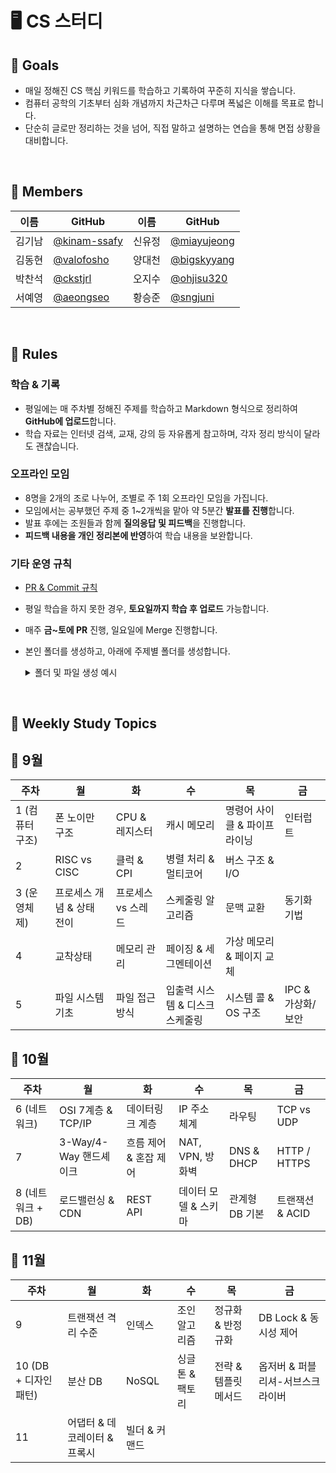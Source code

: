 # 🖥️ CS 스터디

## 🎯 Goals

- 매일 정해진 CS 핵심 키워드를 학습하고 기록하여 꾸준히 지식을 쌓습니다.
-  컴퓨터 공학의 기초부터 심화 개념까지 차근차근 다루며 폭넓은 이해를 목표로 합니다.
- 단순히 글로만 정리하는 것을 넘어, 직접 말하고 설명하는 연습을 통해 면접 상황을 대비합니다.

<br>

## 🥔 Members
|이름|GitHub|이름|GitHub|
|---|---|---|---|
|김기남|[@kinam-ssafy](https://github.com/kinam-ssafy)|신유정|[@miayujeong](https://github.com/miayujeong)|
|김동현|[@valofosho](https://github.com/valofosho)|양대천|[@bigskyyang](https://github.com/bigskyyang)|
|박찬석|[@ckstjrl](https://github.com/ckstjrl)|오지수|[@ohjisu320](https://github.com/ojisu320)|
|서예영|[@aeongseo](https://github.com/aeongseo)|황승준|[@sngjuni](https://github.com/sngjuni)|

<br>

## 🌳 Rules

### 학습 & 기록
- 평일에는 매 주차별 정해진 주제를 학습하고 Markdown 형식으로 정리하여 **GitHub에 업로드**합니다.
- 학습 자료는 인터넷 검색, 교재, 강의 등 자유롭게 참고하며, 각자 정리 방식이 달라도 괜찮습니다.

### 오프라인 모임
- 8명을 2개의 조로 나누어, 조별로 주 1회 오프라인 모임을 가집니다.
- 모임에서는 공부했던 주제 중 1~2개씩을 맡아 약 5분간 **발표를 진행**합니다.
- 발표 후에는 조원들과 함께 **질의응답 및 피드백**을 진행합니다.
- **피드백 내용을 개인 정리본에 반영**하여 학습 내용을 보완합니다.

### 기타 운영 규칙
- <a href="docs/PR_Commit_Rule.md">PR & Commit 규칙</a>
- 평일 학습을 하지 못한 경우, **토요일까지 학습 후 업로드** 가능합니다.
- 매주 **금~토에 PR** 진행, 일요일에 Merge 진행합니다.
- 본인 폴더를 생성하고, 아래에 주제별 폴더를 생성합니다.
    <details>
    <summary>폴더 및 파일 생성 예시</summary>

    ```
    aeongseo/
    ├─ ComputerArchitecture/
    │ ├─ 폰 노이만 구조.md
    │ └─ CPU & 레지스터.md
    ├─ OperatingSystem/
    │ ├─ 프로세스 개념 & 상태 전이.md
    │ └─ 프로세스 vs 스레드.md
    └─ Network/
    ```
    </details>

<br>

## 🏫 Weekly Study Topics

## 🍁 9월

| 주차 | 월 | 화 | 수 | 목 | 금 |
|------|-----|-----|-----|-----|-----|
| 1 (컴퓨터 구조) | 폰 노이만 구조 | CPU & 레지스터 | 캐시 메모리 | 명령어 사이클 & 파이프라이닝 | 인터럽트 |
| 2 | RISC vs CISC | 클럭 & CPI | 병렬 처리 & 멀티코어 | 버스 구조 & I/O |  |
| 3 (운영체제) | 프로세스 개념 & 상태 전이 | 프로세스 vs 스레드 | 스케줄링 알고리즘 | 문맥 교환 | 동기화 기법 |
| 4 | 교착상태 | 메모리 관리 | 페이징 & 세그멘테이션 | 가상 메모리 & 페이지 교체 |  |
| 5 | 파일 시스템 기초 | 파일 접근 방식 | 입출력 시스템 & 디스크 스케줄링 | 시스템 콜 & OS 구조 | IPC & 가상화/보안 |



## 🎃 10월

| 주차 | 월 | 화 | 수 | 목 | 금 |
|------|-----|-----|-----|-----|-----|
| 6 (네트워크) | OSI 7계층 & TCP/IP | 데이터링크 계층 | IP 주소 체계 | 라우팅 | TCP vs UDP |
| 7 | 3-Way/4-Way 핸드셰이크 | 흐름 제어 & 혼잡 제어 | NAT, VPN, 방화벽 | DNS & DHCP | HTTP / HTTPS |
| 8 (네트워크 + DB) | 로드밸런싱 & CDN | REST API | 데이터 모델 & 스키마 | 관계형 DB 기본 | 트랜잭션 & ACID |



## 🍂 11월

| 주차 | 월 | 화 | 수 | 목 | 금 |
|------|-----|-----|-----|-----|-----|
| 9 | 트랜잭션 격리 수준 | 인덱스 | 조인 알고리즘 | 정규화 & 반정규화 | DB Lock & 동시성 제어 |
| 10 (DB + 디자인패턴) | 분산 DB | NoSQL | 싱글톤 & 팩토리 | 전략 & 템플릿 메서드 | 옵저버 & 퍼블리셔-서브스크라이버 |
| 11 | 어댑터 & 데코레이터 & 프록시 | 빌더 & 커맨드 |  |  |  |